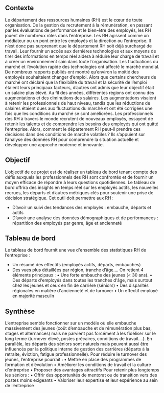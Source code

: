 ## Contexte
Le département des ressources humaines (RH) est le cœur de toute organisation. De la gestion du recrutement à la rémunération, en passant par les évaluations de performance et le bien-être des employés, les RH jouent de nombreux rôles dans l’entreprise. Les RH agissent comme un médiateur ou un pont entre les employés et la direction ou l’entreprise. Il n’est donc pas surprenant que le département RH soit déjà surchargé de travail. Leur fournir un accès aux dernières technologies et aux moyens de tirer des informations en temps réel aidera à réduire leur charge de travail et à créer un environnement sain dans toute l’organisation.
Les fluctuations du marché et l’évolution rapide des technologies ont affecté le marché mondial. De nombreux rapports publiés ont montré qu’environ la moitié des employés souhaitaient changer d’emploi. Alors que certains chercheurs de marché ont déclaré que la flexibilité du travail et la sécurité de l’emploi étaient leurs principaux facteurs, d’autres ont admis que leur objectif était un salaire plus élevé.
Au fil des années, différentes régions ont connu des augmentations et des diminutions des salaires. Les augmentations visaient à retenir les professionnels de haut niveau, tandis que les réductions de salaires étaient dues aux fluctuations du marché et ont été corrigées une fois que les conditions du marché se sont améliorées. Les professionnels des RH à travers le monde recrutent de nouveaux employés, essayent de retenir les talents et de comprendre les besoins des employés qui ont quitté l’entreprise.
Alors, comment le département RH peut-il prendre ces décisions dans des conditions de marché volatiles ? Ils s’appuient sur l’analyse des données RH pour comprendre la situation actuelle et développer une approche moderne et innovante. 

## Objectif
L’objectif de ce projet est de réaliser un tableau de bord tenant compte des défis auxquels les professionnels des RH sont confrontés et de fournir un moyen efficace de répondre à leurs questions quotidiennes.  Le tableau de bord offrira des insights en temps réel sur les employés actifs, les nouvelles recrues, les départs et d’autres métriques clés pour soutenir une prise de décision stratégique. 
Cet outil doit permettre aux RH : 
-	D’avoir  un suivi des tendances des employés : embauche, départs et actifs
-	D’avoir une analyse des données démographiques et de performances : répartition des employés par genre, âge et ancienneté

## Tableau de bord
Le tableau de bord fournit une vue d'ensemble des statistiques RH de l’entreprise :
-	Un résumé des effectifs (employés actifs, départs, embauches)
-	Des vues plus détaillées par région, tranche d’âge….
On retient 4 éléments principaux :
•	Une forte embauche des jeunes (< 30 ans).
•	Des départs d'employés dans toutes les tranches d'âge, mais surtout chez les jeunes et ceux en fin de carrière (séniors)
•	Des disparités régionales en matière d'ancienneté et de turnover
•	Un effectif employé en majorité masculin

## Synthèse
L’entreprise semble fonctionner sur un modèle où elle embauche massivement des jeunes (coût d’embauche et de rémunération plus bas, stages et alternances) mais ne parvient pas forcément à les fidéliser sur le long terme (turnover élevé, postes précaires, conditions de travail….). En parallèle, les départs des séniors sont naturels mais peuvent aussi être influencés par la politique interne de gestion des carrières (départs à la retraite, éviction, fatigue professionnelle).
Pour réduire le turnover des jeunes, l’entreprise pourrait :
•	Mettre en place des programmes de formation et d’évolution
•	Améliorer les conditions de travail et la culture d’entreprise
•	Proposer des avantages attractifs
Pour retenir plus longtemps les séniors :
•	Offrir des opportunités de mentorat ou de transition vers des postes moins exigeants
•	Valoriser leur expertise et leur expérience au sein de l’entreprise

